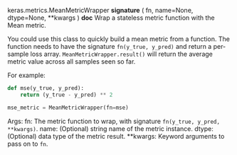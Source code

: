 keras.metrics.MeanMetricWrapper
__signature__
(
  fn,
  name=None,
  dtype=None,
  **kwargs
)
__doc__
Wrap a stateless metric function with the Mean metric.

You could use this class to quickly build a mean metric from a function. The
function needs to have the signature `fn(y_true, y_pred)` and return a
per-sample loss array. `MeanMetricWrapper.result()` will return
the average metric value across all samples seen so far.

For example:

```python
def mse(y_true, y_pred):
    return (y_true - y_pred) ** 2

mse_metric = MeanMetricWrapper(fn=mse)
```

Args:
    fn: The metric function to wrap, with signature
        `fn(y_true, y_pred, **kwargs)`.
    name: (Optional) string name of the metric instance.
    dtype: (Optional) data type of the metric result.
    **kwargs: Keyword arguments to pass on to `fn`.
